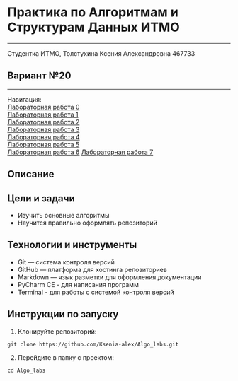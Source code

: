 # Практика по Алгоритмам и Cтруктурам Данных ИТМО
____
Студентка ИТМО, Толстухина Ксения Александровна 467733

## Вариант №20
____
Навигация:  
[Лабораторная работа 0](lab0/README.md)  
[Лабораторная работа 1](lab1/README.md)  
[Лабораторная работа 2](lab2/README.md)  
[Лабораторная работа 3](lab3/README.md)  
[Лабораторная работа 4](lab4/README.md)  
[Лабораторная работа 5](lab5/README.md)  
[Лабораторная работа 6](lab6/README.md) 
[Лабораторная работа 7](lab7/README.md) 

## Описание  

## Цели и задачи  
- Изучить основные алгоритмы  
- Научится правильно оформлять репозиторий  

## Технологии и инструменты  
- Git — система контроля версий
- GitHub — платформа для хостинга репозиториев
- Markdown — язык разметки для оформления документации
- PyCharm CE - для написания программ
- Terminal - для работы с системой контроля версий 

## Инструкции по запуску
1. Клонируйте репозиторий:  
```
git clone https://github.com/Ksenia-alex/Algo_labs.git
```  
2. Перейдите в папку с проектом:
```
cd Algo_labs
```